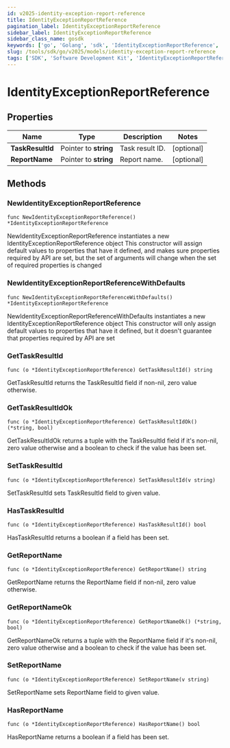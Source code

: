 ```yaml
---
id: v2025-identity-exception-report-reference
title: IdentityExceptionReportReference
pagination_label: IdentityExceptionReportReference
sidebar_label: IdentityExceptionReportReference
sidebar_class_name: gosdk
keywords: ['go', 'Golang', 'sdk', 'IdentityExceptionReportReference', 'V2025IdentityExceptionReportReference'] 
slug: /tools/sdk/go/v2025/models/identity-exception-report-reference
tags: ['SDK', 'Software Development Kit', 'IdentityExceptionReportReference', 'V2025IdentityExceptionReportReference']
---
```


# IdentityExceptionReportReference

## Properties

Name | Type | Description | Notes
------------ | ------------- | ------------- | -------------
**TaskResultId** | Pointer to **string** | Task result ID. | [optional] 
**ReportName** | Pointer to **string** | Report name. | [optional] 

## Methods

### NewIdentityExceptionReportReference

`func NewIdentityExceptionReportReference() *IdentityExceptionReportReference`

NewIdentityExceptionReportReference instantiates a new IdentityExceptionReportReference object
This constructor will assign default values to properties that have it defined,
and makes sure properties required by API are set, but the set of arguments
will change when the set of required properties is changed

### NewIdentityExceptionReportReferenceWithDefaults

`func NewIdentityExceptionReportReferenceWithDefaults() *IdentityExceptionReportReference`

NewIdentityExceptionReportReferenceWithDefaults instantiates a new IdentityExceptionReportReference object
This constructor will only assign default values to properties that have it defined,
but it doesn't guarantee that properties required by API are set

### GetTaskResultId

`func (o *IdentityExceptionReportReference) GetTaskResultId() string`

GetTaskResultId returns the TaskResultId field if non-nil, zero value otherwise.

### GetTaskResultIdOk

`func (o *IdentityExceptionReportReference) GetTaskResultIdOk() (*string, bool)`

GetTaskResultIdOk returns a tuple with the TaskResultId field if it's non-nil, zero value otherwise
and a boolean to check if the value has been set.

### SetTaskResultId

`func (o *IdentityExceptionReportReference) SetTaskResultId(v string)`

SetTaskResultId sets TaskResultId field to given value.

### HasTaskResultId

`func (o *IdentityExceptionReportReference) HasTaskResultId() bool`

HasTaskResultId returns a boolean if a field has been set.

### GetReportName

`func (o *IdentityExceptionReportReference) GetReportName() string`

GetReportName returns the ReportName field if non-nil, zero value otherwise.

### GetReportNameOk

`func (o *IdentityExceptionReportReference) GetReportNameOk() (*string, bool)`

GetReportNameOk returns a tuple with the ReportName field if it's non-nil, zero value otherwise
and a boolean to check if the value has been set.

### SetReportName

`func (o *IdentityExceptionReportReference) SetReportName(v string)`

SetReportName sets ReportName field to given value.

### HasReportName

`func (o *IdentityExceptionReportReference) HasReportName() bool`

HasReportName returns a boolean if a field has been set.


